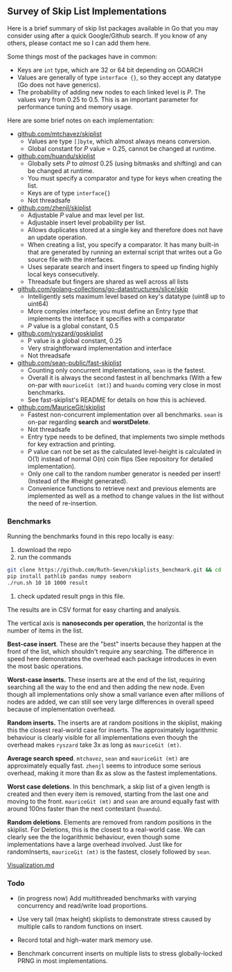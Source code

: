 ## Survey of Skip List Implementations



Here is a brief summary of skip list packages available in Go that you may consider using after a quick Google/Github search. If you know of any others, please contact me so I can add them here.

Some things most of the packages have in common:

- Keys are `int` type, which are 32 or 64 bit depending on GOARCH
- Values are generally of type `interface {}`, so they accept any datatype (Go does not have generics).
- The probability of adding new nodes to each linked level is *P*. The values vary from 0.25 to 0.5. This is an important parameter for performance tuning and memory usage.



Here are some brief notes on each implementation:

- [github.com/mtchavez/skiplist](https://github.com/mtchavez/skiplist)
  - Values are type `[]byte`, which almost always means conversion.
  - Global constant for *P* value = 0.25, cannot be changed at runtime.
- [github.com/huandu/skiplist](https://github.com/huandu/skiplist)
  - Globally sets *P* to *almost* 0.25 (using bitmasks and shifting) and can be changed at runtime.
  - You must specify a comparator and type for keys when creating the list.
  - Keys are of type `interface{}`
  - Not threadsafe
- [github.com/zhenjl/skiplist](https://github.com/zhenjl/skiplist)
  - Adjustable *P* value and max level per list.
  - Adjustable insert level probability per list.
  - Allows duplicates stored at a single key and therefore does not have an update operation.
  - When creating a list, you specify a comparator. It has many built-in that are generated by running an external script that writes out a Go source file with the interfaces.
  - Uses separate search and insert fingers to speed up finding highly local keys consecutively.
  - Threadsafe but fingers are shared as well across all lists
- [github.com/golang-collections/go-datastructures/slice/skip](https://github.com/golang-collections/go-datastructures/)
  - Intelligently sets maximum level based on key's datatype (uint8 up to uint64)
  - More complex interface; you must define an Entry type that implements the interface it specifies with a comparator
  - *P* value is a global constant, 0.5
- [github.com/ryszard/goskiplist](https://github.com/ryszard/goskiplist)
  - P value is a global constant, 0.25
  - Very straightforward implementation and interface
  - Not threadsafe
- [github.com/sean-public/fast-skiplist](https://github.com/sean-public/fast-skiplist)
  - Counting only concurrent implementations, `sean`  is the fastest.
  - Overall it is always the second fastest in all benchmarks (With a few on-par with `mauriceGit (mt)`) and `huandu` coming very close in most benchmarks.
  - See fast-skiplist's README for details on how this is achieved.
- [github.com/MauriceGit/skiplist](https://github.com/MauriceGit/skiplist)
  - Fastest non-concurrent implementation over all benchmarks. `sean` is on-par regarding **search** and **worstDelete**.
  - Not threadsafe
  - Entry type needs to be defined, that implements two simple methods for key extraction and printing.
  - *P* value can not be set as the calculated level-height is calculated in O(1) instead of normal O(n) coin flips (See repository for detailed implementation).
  - Only one call to the random number generator is needed per insert! (Instead of the #height generated).
  - Convenience functions to retrieve next and previous elements are implemented as well as a method to change values in the list without the need of re-insertion.

### Benchmarks

Running the benchmarks found in this repo locally is easy:

1. download the repo
2. run the commands

```sh
git clone https://github.com/Ruth-Seven/skiplists_benchmark.git && cd ./skiplists_benchmark 
pip install pathlib pandas numpy seaborn
./run.sh 10 10 1000 result 
```

1. check updated result pngs in this file.


The results are in CSV format for easy charting and analysis.

The vertical axis is **nanoseconds per operation**, the horizontal is the number of items in the list.


**Best-case insert**. These are the "best" inserts because they happen at the front of the list, which shouldn't require any searching. The difference in speed here demonstrates the overhead each package introduces in even the most basic operations.

**Worst-case inserts.** These inserts are at the end of the list, requiring searching all the way to the end and then adding the new node. Even though all implementations only show a small variance even after millions of nodes are added, we can still see very large differences in overall speed because of implementation overhead.

**Random inserts.** The inserts are at random positions in the skiplist, making this the closest real-world case for inserts. The approximately logarithmic behaviour is clearly visible for all implementations even though the overhead makes `ryszard` take 3x as long as `mauriceGit (mt)`.

**Average search speed**. `mtchavez`, `sean` and `mauriceGit (mt)` are approximately equally fast. `zhenjl` seems to introduce some serious overhead, making it more than 8x as slow as the fastest implementations.

**Worst case deletions**. In this benchmark, a skip list of a given length is created and then every item is removed, starting from the last one and moving to the front.
`mauriceGit (mt)` and `sean` are around equally fast with around 100ns faster than the next contestant (`huandu`).


**Random deletions**. Elements are removed from random positions in the skiplist. For Deletions, this is the closest to a real-world case. We can clearly see the the logarithmic behaviour, even though some implementations have a large overhead involved.
Just like for randomInserts, `mauriceGit (mt)` is the fastest, closely followed by `sean`.


[Visualization.md](./visualize/png.md)

### Todo

- (in progress now) Add multithreaded benchmarks with varying concurrency and read/write load proportions.

- Use very tall (max height) skiplists to demonstrate stress caused by multiple calls to random functions on insert.

- Record total and high-water mark memory use.

- Benchmark concurrent inserts on multiple lists to stress globally-locked PRNG in most implementations.

  ​
